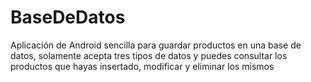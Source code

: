 # BaseDeDatos
Aplicación de Android sencilla para guardar productos en una base de datos, solamente acepta tres tipos de datos 
y puedes consultar los productos que hayas insertado, modificar y eliminar los mismos
